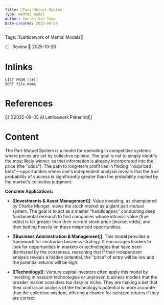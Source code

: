 ```yaml
---
Title: 🧩Pari-Mutuel System
Type: mental model 
Author: Darren Van Soye 
Date-created: 2025-09-20
---
```

Tags: [[Latticework of Mental Models]]

- [ ] Review 📅 2025-10-20
    
# Inlinks

```dataview
LIST FROM [[#]]
SORT file.name
```

# References

§1 [[2025-09-05 AI Latticework Poker.md]]

# Content

The Pari-Mutuel System is a model for operating in competitive systems where prices are set by collective opinion. The goal is not to simply identify the most likely winner, as that information is already incorporated into the price (the "odds"). The path to long-term profit lies in finding "mispriced bets"—opportunities where one's independent analysis reveals that the true probability of success is significantly greater than the probability implied by the market's collective judgment.

**Concrete Applications:**

- **[[Investments & Asset Management]]**: Value investing, as championed by Charlie Munger, views the stock market as a giant pari-mutuel system. The goal is to act as a master "handicapper," conducting deep fundamental research to find companies whose intrinsic value (true odds) is far greater than their current stock price (market odds), and then betting heavily on these mispriced opportunities.
    
- **[[Business Administration & Management]]**: This model provides a framework for contrarian business strategy. It encourages leaders to look for opportunities in markets or technologies that have been dismissed by the consensus, reasoning that if their independent analysis reveals a hidden potential, the "price" of entry will be low and the potential returns will be high.
    
- **[[Technology]]**: Venture capital investors often apply this model by investing in nascent technologies or unproven business models that the broader market considers too risky or niche. They are making a bet that their contrarian analysis of the technology's potential is more accurate than the collective wisdom, offering a chance for outsized returns if they are correct.